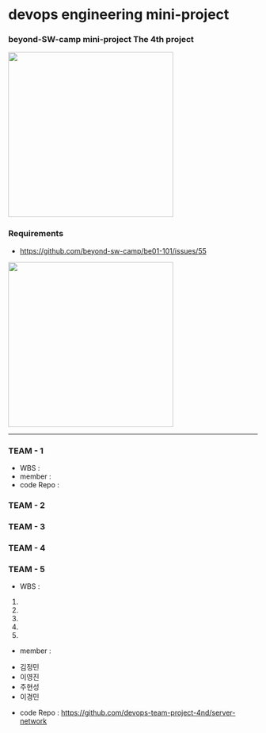 # devops engineering mini-project
### beyond-SW-camp mini-project The 4th project

<img src="https://github.com/beyond-sw-camp/beyond-sw-camp-be01_4nd_mini-project/assets/87309910/705519d3-9ebe-4358-a143-4bca37128d78" width=333 />

### Requirements
- https://github.com/beyond-sw-camp/be01-101/issues/55
<img src="https://github.com/beyond-sw-camp/beyond-sw-camp-be01_4nd_mini-project/assets/87309910/dbf853e0-1c16-4c26-a5c3-6cbc01a96898" width=333 />

----
### TEAM - 1
- WBS :
- member :
- code Repo :
  
### TEAM - 2

### TEAM - 3

### TEAM - 4

### TEAM - 5
- WBS : 
1.
2.
3.
4.
5.

- member : 
* 김정민
* 이영진
* 주현성
* 이경민

- code Repo :
https://github.com/devops-team-project-4nd/server-network 

